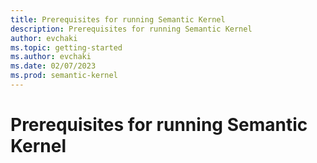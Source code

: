 ```yaml
---
title: Prerequisites for running Semantic Kernel
description: Prerequisites for running Semantic Kernel
author: evchaki
ms.topic: getting-started
ms.author: evchaki
ms.date: 02/07/2023
ms.prod: semantic-kernel
---
```

# Prerequisites for running Semantic Kernel

